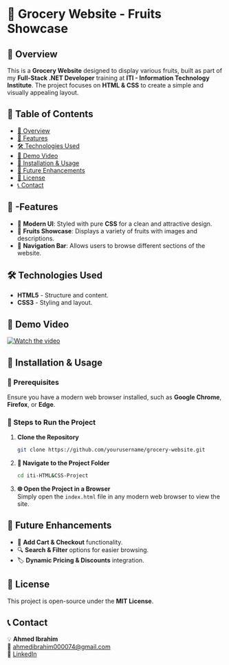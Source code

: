 # 🍏 Grocery Website - Fruits Showcase  

## 📌 Overview  
This is a **Grocery Website** designed to display various fruits, built as part of my **Full-Stack .NET Developer** training at **ITI - Information Technology Institute**. The project focuses on **HTML & CSS** to create a simple and visually appealing layout.  

## 📖 Table of Contents  
- [📌 Overview](#-overview)  
- [🚀 Features](#--features)  
- [🛠️ Technologies Used](#%EF%B8%8F-technologies-used)  
- [🎥 Demo Video](#-demo-video)  
- [📂 Installation & Usage](#-installation--usage)  
- [📅 Future Enhancements](#-future-enhancements)  
- [📜 License](#-license)  
- [📞 Contact](#-contact)  

## 🚀 -Features  
- 🎨 **Modern UI**: Styled with pure **CSS** for a clean and attractive design.  
- 🍎 **Fruits Showcase**: Displays a variety of fruits with images and descriptions.  
- 🔗 **Navigation Bar**: Allows users to browse different sections of the website.  

## 🛠️ Technologies Used  
- **HTML5** - Structure and content.  
- **CSS3** - Styling and layout.  

## 🎥 Demo Video  
[![Watch the video](https://img.youtube.com/vi/QIj8ybH8YmM/maxresdefault.jpg)](https://www.youtube.com/watch?v=QIj8ybH8YmM)   

## 📂 Installation & Usage  
### 📝 Prerequisites  
Ensure you have a modern web browser installed, such as **Google Chrome**, **Firefox**, or **Edge**.  

### 🔧 Steps to Run the Project  
1. **Clone the Repository**  
   ```bash
   git clone https://github.com/yourusername/grocery-website.git
2. **📂 Navigate to the Project Folder**  
   ```bash
   cd iti-HTML&CSS-Project
3. **🌐 Open the Project in a Browser**  
   Simply open the `index.html` file in any modern web browser to view the site.  

## 📅 Future Enhancements  
- 🛒 **Add Cart & Checkout** functionality.  
- 🔍 **Search & Filter** options for easier browsing.  
- 🏷️ **Dynamic Pricing & Discounts** integration.  

## 📜 License  
This project is open-source under the **MIT License**.  

## 📞 Contact  
💡 **Ahmed Ibrahim**  
📧 [ahmedibrahim000074@gmail.com](mailto:ahmedibrahim000074@gmail.com)  
🔗 [LinkedIn](https://www.linkedin.com/in/ahmed-ibrahim-603a38212/)  

